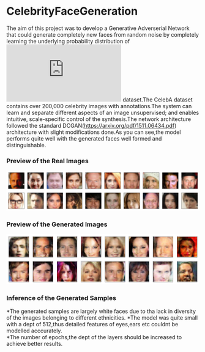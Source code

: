 # CelebrityFaceGeneration

The aim of this project was to develop a Generative Adverserial Network that could generate completely new faces from random noise by completely learning the underlying probability distribution of ![CelebA](http://mmlab.ie.cuhk.edu.hk/projects/CelebA.html) dataset.The CelebA dataset contains over 200,000 celebrity images with annotations.The system can learn and separate different aspects of an image unsupervised; and enables intuitive, scale-specific control of the synthesis.The network architecture followed the standard DCGAN(https://arxiv.org/pdf/1511.06434.pdf) architecture with slight modifications done.As you can see,the model performs quite well with the generated faces well formed and distinguishable.

### Preview of the Real Images
![Training Image](https://github.com/SoumyadeepJana/CelebrityFaceGeneration/blob/master/real.png)

### Preview of the Generated Images
![Training Image](https://github.com/SoumyadeepJana/CelebrityFaceGeneration/blob/master/generated.png)

### Inference of the Generated Samples
*The generated samples are largely white faces due to tha lack in diversity of the images belonging to different ethnicities.
*The model was quite small with a dept of 512,thus detailed features of eyes,ears etc couldnt be modelled acccurately.<br>
*The number of epochs,the dept of the layers should be increased to achieve better results.
